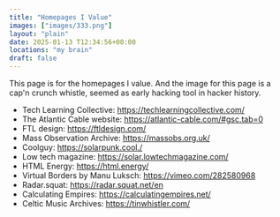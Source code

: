 ```yaml
---
title: "Homepages I Value"
images: ["images/333.png"]
layout: "plain"
date: 2025-01-13 T12:34:56+00:00
locations: "my brain"
draft: false
---
```

This page is for the homepages I value.
And the image for this page is a cap'n crunch whistle, seemed as early hacking tool in hacker history.


- Tech Learning Collective: https://techlearningcollective.com/
- The Atlantic Cable website: https://atlantic-cable.com/#gsc.tab=0
- FTL design: https://ftldesign.com/
- Mass Observation Archive: https://massobs.org.uk/
- Coolguy: https://solarpunk.cool./
- Low tech magazine: https://solar.lowtechmagazine.com/
- HTML Energy: https://html.energy/
- Virtual Borders by Manu Luksch: https://vimeo.com/282580968
- Radar.squat: https://radar.squat.net/en
- Calculating Empires: https://calculatingempires.net/
- Celtic Music Archives: https://tinwhistler.com/


